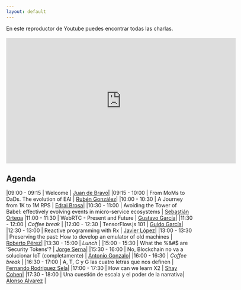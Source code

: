 ```yaml
---
layout: default
---
```


<div id="agenda">
  En este reproductor de Youtube puedes encontrar todas las charlas.
  <div>
  ​   <iframe
          width="620"
          height="340"
          src="https://www.youtube.com/embed/videoseries?list=PL94ziy7W5BvuzZT0WhIrLmuxSMimUPNaP"
          frameborder="0"
          webkitAllowFullScreen
          mozallowfullscreen
          allowFullScreen
          allow="autoplay; encrypted-media">
      </iframe>
  </div>
</div>

## Agenda

|09:00 - 09:15 | Welcome | [Juan de Bravo](juan_de_bravo.html)|
|09:15 - 10:00 | From MoMs to DaDs. The evolution of EAI | [Rubén González](ruben_gonzalez)|
|10:00 - 10:30 | A Journey from 1K to 1M RPS | [Edrai Brosa](edrai_brosa.md)|
|10:30 - 11:00 | Avoiding the Tower of Babel: effectively evolving events in micro-service ecosystems | [Sebastián Ortega](sebastian_ortega)
|11:00 - 11:30 | WebRTC - Present and Future | [Gustavo García](gustavo_garcia)|
|11:30 - 12:00 | *Coffee break* |
|12:00 - 12:30 | TensorFlow.js 101 | [Guido García](guido_garcia)|
|12:30 - 13:00 | Reactive programming with Rx | [Javier López](javier_lopez)|
|13:00 - 13:30 | Preserving the past: How to develop an emulator of old machines | [Roberto Pérez](rpc)|
|13:30 - 15:00 | *Lunch*  |
|15:00 - 15:30 | What the %&#$ are 'Security Tokens'? | [Jorge Serna](jorge_serna)|
|15:30 - 16:00 | No, Blockchain no va a solucionar IoT (completamente) | [Antonio Gonzalo](antonio_gonzalo)|
|16:00 - 16:30 | *Coffee break* |
|16:30 - 17:00 | A, T, C y G las cuatro letras que nos definen | [Fernando Rodriguez Sela](fernando_rodriguez_sela)|
|17:00 - 17:30 | How can we learn X2 |  [Shay Cohen](shay_cohen)|
|17:30 - 18:00 | Una cuestión de escala y el poder de la narrativa|  [Alonso Alvarez](alonso_alvarez) |
